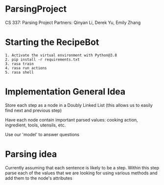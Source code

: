 # ParsingProject
CS 337: Parsing Project Partners: Qinyan Li, Derek Yu, Emily Zhang

# Starting the RecipeBot
    1. Activate the virtual environment with Python@3.8
    2. pip install -r requirements.txt
    3. rasa train
    4. rasa run actions
    5. rasa shell

# Implementation General Idea
Store each step as a node in a Doubly Linked List (this allows us to easily find next and previous step)

Have each node contain important parsed values: cooking action, ingredient, tools, utensils, etc.

Use our 'model' to answer questions

# Parsing idea
Currently assuming that each sentence is likely to be a step.
Within this step parse each of the values that we are looking for using various methods and add them to the node's attributes